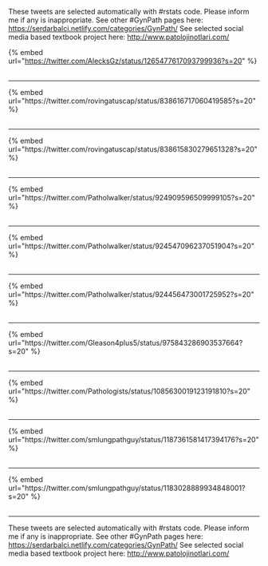 

These tweets are selected automatically with #rstats code. Please inform me if any is inappropriate.
See other #GynPath pages here: https://serdarbalci.netlify.com/categories/GynPath/ 
See selected social media based textbook project here: http://www.patolojinotlari.com/

{% embed url="https://twitter.com/AlecksGz/status/1265477617093799936?s=20" %}<br>
<br>
<hr>
{% embed url="https://twitter.com/rovingatuscap/status/838616717060419585?s=20" %}<br>
<br>
<hr>
{% embed url="https://twitter.com/rovingatuscap/status/838615830279651328?s=20" %}<br>
<br>
<hr>
{% embed url="https://twitter.com/Patholwalker/status/924909596509999105?s=20" %}<br>
<br>
<hr>
{% embed url="https://twitter.com/Patholwalker/status/924547096237051904?s=20" %}<br>
<br>
<hr>
{% embed url="https://twitter.com/Patholwalker/status/924456473001725952?s=20" %}<br>
<br>
<hr>
{% embed url="https://twitter.com/Gleason4plus5/status/975843286903537664?s=20" %}<br>
<br>
<hr>
{% embed url="https://twitter.com/Pathologists/status/1085630019123191810?s=20" %}<br>
<br>
<hr>
{% embed url="https://twitter.com/smlungpathguy/status/1187361581417394176?s=20" %}<br>
<br>
<hr>
{% embed url="https://twitter.com/smlungpathguy/status/1183028889934848001?s=20" %}<br>
<br>
<hr>


These tweets are selected automatically with #rstats code. Please inform me if any is inappropriate.
See other #GynPath pages here: https://serdarbalci.netlify.com/categories/GynPath/ 
See selected social media based textbook project here: http://www.patolojinotlari.com/
